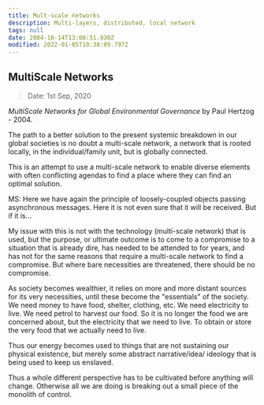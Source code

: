 ```yaml
---
title: Mult-scale networks
description: Multi-layers, distributed, local network
tags: null
date: 2004-10-14T13:08:51.930Z
modified: 2022-01-05T10:38:09.797Z
---
```


## MultiScale Networks

> Date: 1st Sep, 2020

_MultiScale Networks for Global Environmental Governance_ by Paul Hertzog - 2004.

The path to a better solution to the present systemic breakdown in our global societies is no doubt a multi-scale network, a network that is rooted locally, in the individual/family unit, but is globally connected.

This is an attempt to use a multi-scale network to enable diverse elements with often conflicting agendas to find a place where they can find an optimal solution.

MS: Here we have again the principle of loosely-coupled objects passing asynchronous messages. Here it is not even sure that it will be received. But if it is...

My issue with this is not with the technology (multi-scale network) that is used, but the purpose, or ultimate outcome is to come to a compromise to a situation that is already dire, has needed to be attended to for years, and has not for the same reasons that require a multi-scale network to find a compromise. But where bare necessities are threatened, there should be no compromise.

As society becomes wealthier, it relies on more and more distant sources for its very necessities, until these become the "essentials" of the society. We need money to have food, shelter, clothing, etc. We need electricity to live. We need petrol to harvest our food. So it is no longer the food we are concerned about, but the electricity that we need to live. To obtain or store the very food that we actually need to live.

Thus our energy becomes used to things that are not sustaining our physical existence, but merely some abstract narrative/idea/ ideology that is being used to keep us enslaved.

Thus a whole different perspective has to be cultivated before anything will change. Otherwise all we are doing is breaking out a small piece of the monolith of control.
